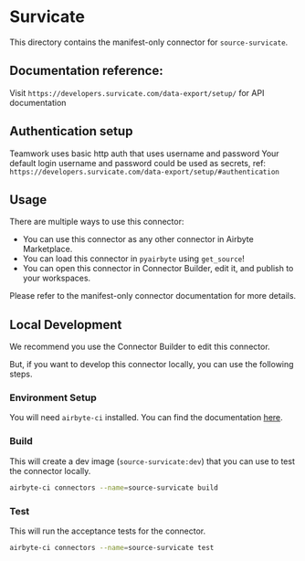 # Survicate
This directory contains the manifest-only connector for `source-survicate`.

## Documentation reference:
Visit `https://developers.survicate.com/data-export/setup/` for API documentation

## Authentication setup

Teamwork uses basic http auth that uses username and password
Your default login username and password could be used as secrets, ref: `https://developers.survicate.com/data-export/setup/#authentication`

## Usage
There are multiple ways to use this connector:
- You can use this connector as any other connector in Airbyte Marketplace.
- You can load this connector in `pyairbyte` using `get_source`!
- You can open this connector in Connector Builder, edit it, and publish to your workspaces.

Please refer to the manifest-only connector documentation for more details.

## Local Development
We recommend you use the Connector Builder to edit this connector.

But, if you want to develop this connector locally, you can use the following steps.

### Environment Setup
You will need `airbyte-ci` installed. You can find the documentation [here](airbyte-ci).

### Build
This will create a dev image (`source-survicate:dev`) that you can use to test the connector locally.
```bash
airbyte-ci connectors --name=source-survicate build
```

### Test
This will run the acceptance tests for the connector.
```bash
airbyte-ci connectors --name=source-survicate test
```

